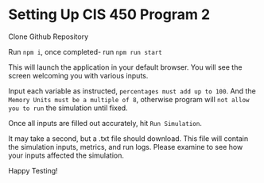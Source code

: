 # Setting Up CIS 450 Program 2

Clone Github Repository

Run `npm i`, once completed- run `npm run start`

This will launch the application in your default browser. You will see the screen welcoming you with various inputs.

Input each variable as instructed, `percentages must add up to 100`. And the `Memory Units must be a multiple of 8`, otherwise program will `not allow you to run` the simulation until fixed.

Once all inputs are filled out accurately, hit `Run Simulation`.

It may take a second, but a .txt file should download. This file will contain the simulation inputs, metrics, and run logs. Please examine to see how your inputs affected the simulation.

Happy Testing!